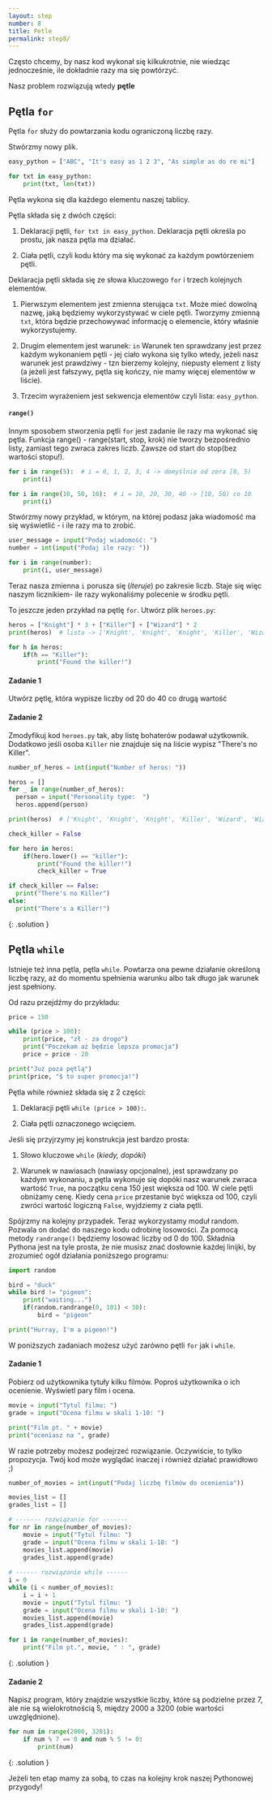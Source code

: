 ```yaml
---
layout: step
number: 8
title: Petle
permalink: step8/
---
```


Często chcemy, by nasz kod wykonał się kilkukrotnie, nie wiedząc jednocześnie, ile dokładnie razy ma się powtórzyć.

Nasz problem rozwiązują wtedy **pętle**

## Pętla `for`

Pętla `for` służy do powtarzania kodu ograniczoną liczbę razy.

Stwórzmy nowy plik.

```python
easy_python = ["ABC", "It's easy as 1 2 3", "As simple as do re mi"]

for txt in easy_python:
    print(txt, len(txt))
```

Pętla wykona się dla każdego elementu naszej tablicy.

Pętla składa się z dwóch części:

1. Deklaracji pętli, `for txt in easy_python`. Deklaracja pętli określa po prostu, jak nasza pętla ma działać.

2. Ciała pętli, czyli kodu który ma się wykonać za każdym powtórzeniem pętli.

Deklaracja pętli składa się ze słowa kluczowego `for` i trzech kolejnych elementów.

1. Pierwszym elementem jest zmienna sterująca `txt`. Może mieć dowolną nazwę, jaką będziemy wykorzystywać w ciele pętli.
   Tworzymy zmienną `txt`, która będzie przechowywać informację o elemencie, który właśnie wykorzystujemy.

2. Drugim elementem jest warunek: `in`
   Warunek ten sprawdzany jest przez każdym wykonaniem pętli - jej ciało wykona się tylko wtedy, jeżeli nasz warunek jest prawdziwy - tzn bierzemy kolejny, niepusty element z listy (a jeżeli jest fałszywy, pętla się kończy, nie mamy więcej elementów w liście).

3. Trzecim wyrażeniem jest sekwencja elementów czyli lista: `easy_python`.


#### `range()`

Innym sposobem stworzenia pętli `for` jest zadanie ile razy ma wykonać się pętla. Funkcja range() - range(start, stop, krok) nie tworzy bezpośrednio listy, zamiast tego zwraca zakres liczb. Zawsze od start do stop(bez wartości stopu!).

```python
for i in range(5):  # i = 0, 1, 2, 3, 4 -> domyślnie od zera [0, 5) 
    print(i)

for i in range(10, 50, 10):  # i = 10, 20, 30, 40 -> [10, 50) co 10
    print(i)

```

Stwórzmy nowy przykład, w którym, na której podasz jaka wiadomość ma się wyświetlić - i ile razy ma to zrobić.

```python
user_message = input("Podaj wiadomość: ")
number = int(input("Podaj ile razy: "))

for i in range(number): 
    print(i, user_message)

```

Teraz nasza zmienna `i` porusza się (*iteruje*) po zakresie liczb. Staje się więc naszym licznikiem- ile razy wykonaliśmy polecenie w środku pętli.

To jeszcze jeden przykład na pętlę `for`. Utwórz plik `heroes.py`:

```python
heros = ["Knight"] * 3 + ["Killer"] + ["Wizard"] * 2
print(heros)  # lista -> ['Knight', 'Knight', 'Knight', 'Killer', 'Wizard', 'Wizard']

for h in heros:
    if(h == "Killer"):
        print("Found the killer!")
```

#### Zadanie 1

Utwórz pętlę, która wypisze liczby od 20 do 40 co drugą wartość

#### Zadanie 2

Zmodyfikuj kod `heroes.py` tak, aby listę bohaterów podawał użytkownik. Dodatkowo jeśli osoba `Killer` nie znajduje się na liście wypisz "There's no Killer".

```python
number_of_heros = int(input("Number of heros: "))

heros = []
for _ in range(number_of_heros):
  person = input("Personality type:  ")
  heros.append(person)

print(heros)  # ['Knight', 'Knight', 'Knight', 'Killer', 'Wizard', 'Wizard']

check_killer = False

for hero in heros:
    if(hero.lower() == "killer"):
        print("Found the killer!")
        check_killer = True

if check_killer == False:
  print("There's no Killer")
else:
  print("There's a Killer!")
```
{: .solution }


## Pętla `while`

Istnieje też inna pętla, pętla `while`.  Powtarza ona pewne działanie określoną liczbę razy, aż do momentu spełnienia warunku albo tak długo jak warunek jest spełniony. 

Od razu przejdźmy do przykładu:

```python
price = 150

while (price > 100):
    print(price, "zł - za drogo")
    print("Poczekam aż będzie lepsza promocja")
    price = price - 20

print("Już poza pętlą")
print(price, "$ to super promocja!")
```

Pętla while również składa się z 2 części:

1. Deklaracji pętli `while (price > 100):`.

2. Ciała pętli oznaczonego wcięciem.

Jeśli się przyjrzymy jej konstrukcja jest bardzo prosta:

1. Słowo kluczowe `while` (*kiedy, dopóki*)

2. Warunek w nawiasach (nawiasy opcjonalne), jest sprawdzany po każdym wykonaniu, a pętla wykonuje się dopóki nasz warunek zwraca wartość `True`, na początku cena 150 jest większa od 100. W ciele pętli obniżamy cenę. Kiedy cena `price` przestanie być większa od 100, czyli zwróci wartość logiczną `False`, wyjdziemy z ciała pętli. 


Spójrzmy na kolejny przypadek. Teraz wykorzystamy moduł random. Pozwala on dodać do naszego kodu odrobinę losowości. Za pomocą metody `randrange()` będziemy losować liczby od 0 do 100. Składnia Pythona jest na tyle prosta, że nie musisz znać dosłownie każdej linijki, by zrozumieć ogół działania poniższego programu:


```python
import random

bird = "duck"
while bird != "pigeon":
    print("waiting...")
    if(random.randrange(0, 101) < 30):
        bird = "pigeon"

print("Hurray, I'm a pigeon!")
```

W poniższych zadaniach możesz użyć zarówno pętli `for` jak i `while`.


#### Zadanie 1

Pobierz od użytkownika tytuły kilku filmów. Poproś użytkownika o ich ocenienie. Wyświetl pary film i ocena.

```python
movie = input("Tytul filmu: ")
grade = input("Ocena filmu w skali 1-10: ")

print("Film pt. " + movie)
print("oceniasz na ", grade)
```

W razie potrzeby możesz podejrzeć rozwiązanie. Oczywiście, to tylko propozycja. Twój kod może wyglądać inaczej i również działać prawidłowo ;)


```python
number_of_movies = int(input("Podaj liczbę filmów do ocenienia"))

movies_list = []
grades_list = []

# ------- rozwiązanie for -------
for nr in range(number_of_movies):
    movie = input("Tytul filmu: ")
    grade = input("Ocena filmu w skali 1-10: ")
    movies_list.append(movie)
    grades_list.append(grade)
    
# ------ rozwiązanie while ------
i = 0
while (i < number_of_movies):
    i = i + 1
    movie = input("Tytul filmu: ")
    grade = input("Ocena filmu w skali 1-10: ")
    movies_list.append(movie)
    grades_list.append(grade)

for i in range(number_of_movies):
    print("Film pt.", movie, " : ", grade)
```
{: .solution }



#### Zadanie 2

Napisz program, który znajdzie wszystkie liczby, które są podzielne przez 7, ale nie są wielokrotnością 5, między 2000 a 3200 (obie wartości uwzględnione).


```python
for num in range(2000, 3201):
    if num % 7 == 0 and num % 5 != 0:
        print(num)
```
{: .solution }


Jeżeli ten etap mamy za sobą, to czas na kolejny krok naszej Pythonowej przygody!


